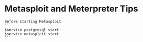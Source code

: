 # Metasploit and Meterpreter Tips

    Before starting Metasploit
    ```
    $service postgresql start
    $service metasploit start
    ```
    

